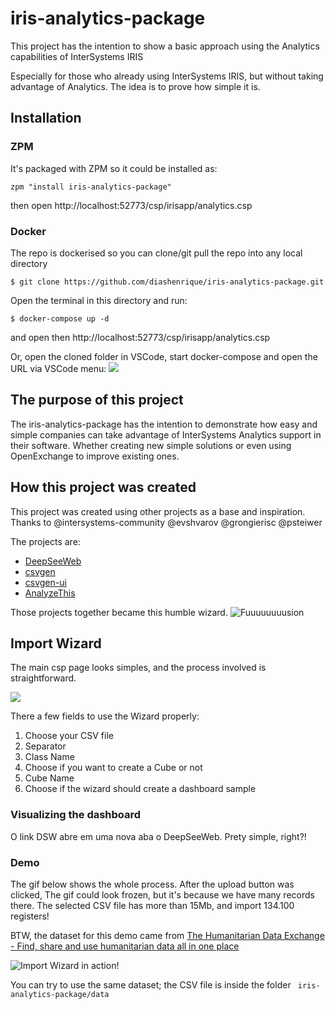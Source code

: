 # iris-analytics-package
This project has the intention to show a basic approach using the Analytics capabilities of InterSystems IRIS

Especially for those who already using InterSystems IRIS, but without taking advantage of Analytics. The idea is to prove how simple it is.

## Installation

### ZPM
It's packaged with ZPM so it could be installed as:
```
zpm "install iris-analytics-package"
```
then open http://localhost:52773/csp/irisapp/analytics.csp

### Docker
The repo is dockerised so you can  clone/git pull the repo into any local directory

```
$ git clone https://github.com/diashenrique/iris-analytics-package.git
```

Open the terminal in this directory and run:

```
$ docker-compose up -d
```
and open then http://localhost:52773/csp/irisapp/analytics.csp

Or, open the cloned folder in VSCode, start docker-compose and open the URL via VSCode menu:
![](https://raw.githubusercontent.com/diashenrique/iris-analytics-package/master/img/vscodeLinks.png)

## The purpose of this project

The iris-analytics-package has the intention to demonstrate how easy and simple companies can take advantage of InterSystems Analytics support in their software. Whether creating new simple solutions or even using OpenExchange to improve existing ones.

## How this project was created

This project was created using other projects as a base and inspiration. Thanks to @intersystems-community @evshvarov @grongierisc @psteiwer

The projects are:

- [DeepSeeWeb](https://github.com/intersystems-community/DeepSeeWeb)
- [csvgen](https://github.com/evshvarov/csvgen) 
- [csvgen-ui](https://github.com/grongierisc/iris-csvgen-ui)
- [AnalyzeThis](https://github.com/psteiwer/AnalyzeThis)

Those projects together became this humble wizard.
![Fuuuuuuuusion](https://raw.githubusercontent.com/diashenrique/iris-analytics-package/master/img/fusion.gif)

## Import Wizard

The main csp page looks simples, and the process involved is straightforward.

![](https://raw.githubusercontent.com/diashenrique/iris-analytics-package/master/img/importWizard.png)

There a few fields to use the Wizard properly:

1. Choose your CSV file
2. Separator
3. Class Name
4. Choose if you want to create a Cube or not
5. Cube Name
6. Choose if the wizard should create a dashboard sample

### Visualizing the dashboard

O link DSW abre em uma nova aba o DeepSeeWeb. Prety simple, right?!

### Demo

The gif below shows the whole process. After the upload button was clicked, The gif could look frozen, but it's because we have many records there. The selected CSV file has more than 15Mb, and import 134.100 registers!

BTW, the dataset for this demo came from [The Humanitarian Data Exchange - Find, share and use humanitarian data all in one place](https://data.humdata.org/)

![Import Wizard in action!](https://raw.githubusercontent.com/diashenrique/iris-analytics-package/master/img/importWizard.gif)

You can try to use the same dataset; the CSV file is inside the folder ` iris-analytics-package/data`